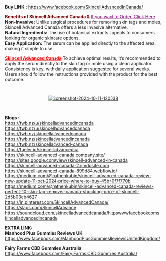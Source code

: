 <p><strong>Buy LINK :</strong>&nbsp;<a href="https://www.facebook.com/SkincellAdvancedInCanada/">https://www.facebook.com/SkincellAdvancedInCanada/</a></p>
<p><span style="color: #800000;"><strong>Benefits of Skincell Advanced Canada &amp;&nbsp;</strong></span><span style="color: #800080;"><a style="color: #800080;" href="https://healthcare24hrs.com/skincell-canada">If you want to Order, Click Here</a></span><br /><strong>Non-Invasive:</strong>&nbsp;Unlike surgical procedures for removing skin tags and moles, Skincell Advanced Canada offers a less invasive alternative.<br /><strong>Natural Ingredients:</strong>&nbsp;The use of botanical extracts appeals to consumers looking for organic skincare options.<br /><strong>Easy Application:</strong>&nbsp;The serum can be applied directly to the affected area, making it simple to use.</p>
<p><span style="color: #ff0000;"><a style="color: #ff0000;" href="https://www.facebook.com/SkincellAdvancedInCanada/"><strong>Skincell Advanced Canada</strong></a></span> To achieve optimal results, it&rsquo;s recommended to apply the serum directly to the skin tag or mole using a clean applicator. Consistency is key, with daily application suggested for several weeks. Users should follow the instructions provided with the product for the best outcome.</p>
<p>&nbsp;</p>
<p style="text-align: center;"><a href="https://healthcare24hrs.com/skincell-canada"><img src="https://i.ibb.co/tLqbwvk/Screenshot-2024-10-11-120038.png" alt="Screenshot-2024-10-11-120038" border="0" /></a></p>
<p>&nbsp;</p>
<p><strong>Blogs :</strong><br /><a href="https://twb.nz/u/skincelladvancedincanada">https://twb.nz/u/skincelladvancedincanada</a><br /><a href="https://twb.nz/u/skincelladvancedcanada">https://twb.nz/u/skincelladvancedcanada</a><br /><a href="https://twb.nz/skincelladvancedcanada">https://twb.nz/skincelladvancedcanada</a><br /><a href="https://twb.nz/skincelladvancedincanada">https://twb.nz/skincelladvancedincanada</a><br /><a href="https://twb.nz/skincelladvanced-canada">https://twb.nz/skincelladvanced-canada</a><br /><a href="https://fueler.io/skincelladvancedca">https://fueler.io/skincelladvancedca</a><br /><a href="https://skincell-advanced-canada.company.site/">https://skincell-advanced-canada.company.site/</a><br /><a href="https://sites.google.com/view/skincell-advanced-in-canada">https://sites.google.com/view/skincell-advanced-in-canada</a><br /><a href="https://skincell-advanced-canada-2.jimdosite.com/">https://skincell-advanced-canada-2.jimdosite.com</a><br /><a href="https://skincell-advanced-canada-899d84.webflow.io/">https://skincell-advanced-canada-899d84.webflow.io/</a><br /><a href="https://medium.com/@nathenkubin/skincell-advanced-canada-review-new-update-11-oct-2024-price-where-to-buy-45b40f7f770b">https://medium.com/@nathenkubin/skincell-advanced-canada-review-new-update-11-oct-2024-price-where-to-buy-45b40f7f770b</a><br /><a href="https://medium.com/@nathenkubin/skincell-advanced-canada-reviews-perfect-10-skin-tag-remover-canada-shocking-price-of-skincell-2d5b03cb4627">https://medium.com/@nathenkubin/skincell-advanced-canada-reviews-perfect-10-skin-tag-remover-canada-shocking-price-of-skincell-2d5b03cb4627</a><br /><a href="https://in.pinterest.com/SkincellAdvancedCanada/">https://in.pinterest.com/SkincellAdvancedCanada/</a><br /><a href="https://slaps.com/SkincellAdvance">https://slaps.com/SkincellAdvance</a><br /><a href="https://soundcloud.com/skincelladvancedcanada/httpswwwfacebookcomskincelladvancedincanada">https://soundcloud.com/skincelladvancedcanada/httpswwwfacebookcomskincelladvancedincanada</a></p>
<p><strong>EXTRA LINK:</strong><br /><strong>Manhood Plus Gummies Reviews UK</strong><br /><a href="https://www.facebook.com/ManhoodPlusGummiesReviewsUnitedKingdom/">https://www.facebook.com/ManhoodPlusGummiesReviewsUnitedKingdom/</a></p>
<p><strong>Fairy Farms CBD Gummies Australia</strong><br /><a href="https://www.facebook.com/Fairy.Farms.CBD.Gummies.Australia/">https://www.facebook.com/Fairy.Farms.CBD.Gummies.Australia/</a></p>
